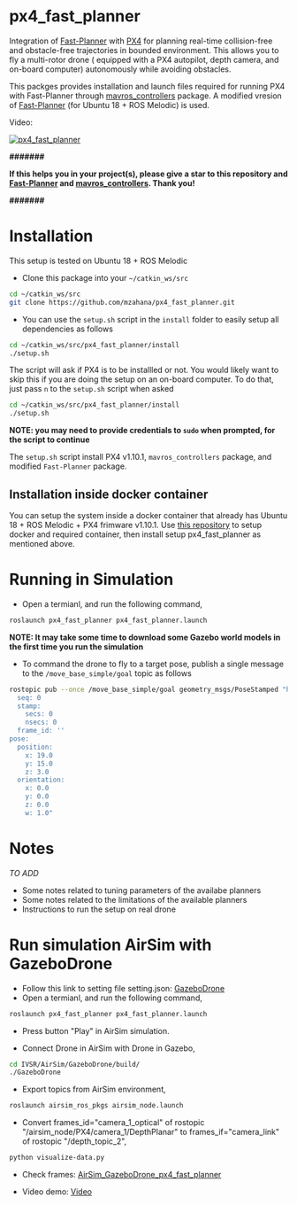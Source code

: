 # px4_fast_planner
Integration of [Fast-Planner](https://github.com/HKUST-Aerial-Robotics/Fast-Planner) with [PX4](https://github.com/PX4/Firmware) for planning real-time collision-free and obstacle-free trajectories in bounded environment. This allows you to fly a multi-rotor drone ( equipped with a PX4 autopilot, depth camera, and on-board computer) autonomously while avoiding obstacles.

This packges provides installation and launch files required for running PX4 with Fast-Planner through [mavros_controllers](https://github.com/Jaeyoung-Lim/mavros_controllers.git) package. A modified vresion of [Fast-Planner](https://github.com/mzahana/Fast-Planner) (for Ubuntu 18 + ROS Melodic) is used.

Video:

[![px4_fast_planner](https://img.youtube.com/vi/KXXjLYjIxD0/0.jpg)](https://youtu.be/KXXjLYjIxD0 "px4_fast_planner")

**#######**

**If this helps you in your project(s), please give a star to this
 repository and [Fast-Planner](https://github.com/HKUST-Aerial-Robotics/Fast-Planner) and [mavros_controllers](https://github.com/Jaeyoung-Lim/mavros_controllers). Thank you!**
 
 **#######**

# Installation
This setup is tested on Ubuntu 18 + ROS Melodic

* Clone this package into your `~/catkin_ws/src`
```sh
cd ~/catkin_ws/src
git clone https://github.com/mzahana/px4_fast_planner.git
```

* You can use the `setup.sh` script in the `install` folder to easily setup all dependencies as follows
```sh
cd ~/catkin_ws/src/px4_fast_planner/install
./setup.sh
```
The script will ask if PX4 is to be installled or not. You would likely want to skip this if you are doing the setup on an on-board computer. To do that, just pass `n` to the `setup.sh` script when asked
```sh
cd ~/catkin_ws/src/px4_fast_planner/install
./setup.sh
```
**NOTE: you may need to provide credentials to `sudo` when prompted, for the script to continue**

The `setup.sh` script install PX4 v1.10.1, `mavros_controllers` package, and modified `Fast-Planner` package.

## Installation inside docker container
You can setup the system inside a docker container that already has Ubuntu 18 + ROS Melodic + PX4 frimware v1.10.1. Use [this repository](https://github.com/mzahana/containers) to setup docker and required container, then install setup px4_fast_planner as mentioned above.

# Running in Simulation
* Open a termianl, and run the following command,
```sh
roslaunch px4_fast_planner px4_fast_planner.launch
```
**NOTE: It may take some time to download some Gazebo world models in the first time you run the simulation**

* To command the drone to fly to a target pose, publish a single message to the `/move_base_simple/goal` topic as follows
```sh
rostopic pub --once /move_base_simple/goal geometry_msgs/PoseStamped "header:
  seq: 0
  stamp:
    secs: 0
    nsecs: 0
  frame_id: ''
pose:
  position:
    x: 19.0
    y: 15.0
    z: 3.0
  orientation:
    x: 0.0
    y: 0.0
    z: 0.0
    w: 1.0"
```

# Notes
*TO ADD*
* Some notes related to tuning parameters of the availabe planners
* Some notes related to the limitations of the available planners
* Instructions to run the setup on real drone


# Run simulation AirSim with GazeboDrone
* Follow this link to setting file setting.json: [GazeboDrone](https://microsoft.github.io/AirSim/gazebo_drone/)
* Open a termianl, and run the following command,
```sh
roslaunch px4_fast_planner px4_fast_planner.launch
```
* Press button "Play" in AirSim simulation.

* Connect Drone in AirSim with Drone in Gazebo,
```sh
cd IVSR/AirSim/GazeboDrone/build/
./GazeboDrone
```
* Export topics from AirSim environment,
```sh
roslaunch airsim_ros_pkgs airsim_node.launch
```

* Convert frames_id="camera_1_optical" of rostopic "/airsim_node/PX4/camera_1/DepthPlanar" to frames_if="camera_link" of rostopic "/depth_topic_2",
```sh
python visualize-data.py
```

* Check frames: [AirSim_GazeboDrone_px4_fast_planner](https://husteduvn-my.sharepoint.com/:b:/g/personal/duy_na182464_sis_hust_edu_vn/EcM81GUHP2VIrSWq3egz00sBx3o3Eabti9FLfPROb0Pdtg?e=Vg7THn)

* Video demo: [Video](https://husteduvn-my.sharepoint.com/personal/duy_na182464_sis_hust_edu_vn/_layouts/15/stream.aspx?id=%2Fpersonal%2Fduy%5Fna182464%5Fsis%5Fhust%5Fedu%5Fvn%2FDocuments%2FIVSR%5FLab%2Fvideo%20simulation%2FGazebo%5FAirSim%5FPlanning%5FIncrease%5F4HZ%5FCamera%2Emp4&ga=1)
